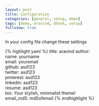 ```yaml
---
layout: post
title: Configuration
categories: [general, setup, demo]
tags: [demo, aravind, dbtek, setup]
fullview: true
---
```


In your config file change these settings

{% highlight yaml %}
title: aravind
author:  
  name: yourname  
  email: youremail  
  github: asd123  
  twitter: asd123  
  pinterest: asd123  
  linkedin: asd123  
  resume: asd123  
  bio: Your stylish,  minimalist theme!  
  email_md5: md5ofemail 
{% endhighlight %}